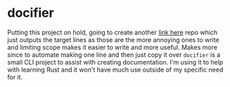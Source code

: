 # docifier
Putting this project on hold, going to create another [link here](batman) repo which just outputs the target lines as those are the more annoying ones to write and limiting scope makes it easier to write and more useful. Makes more since to automate making one line and then just copy it over
`docifier` is a small CLI project to assist with creating documentation. I'm using it to help with learning Rust and it won't have much use outside of my specific need for it. 
